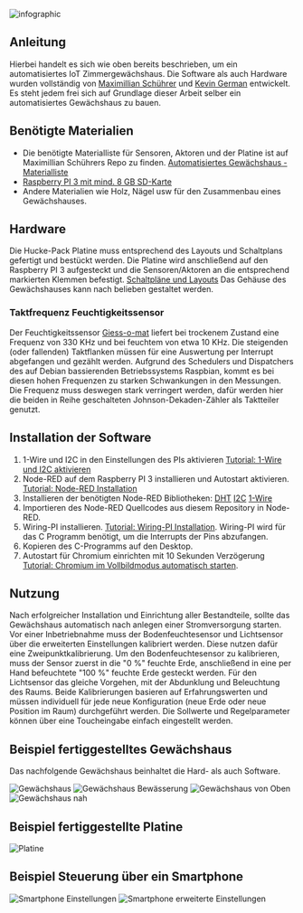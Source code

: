 ![infographic](infographic.png "infographic")

Anleitung
---------------------
Hierbei handelt es sich wie oben bereits beschrieben, um ein automatisiertes IoT Zimmergewächshaus.
Die Software als auch Hardware wurden vollständig von [Maximillian Schührer](https://github.com/prisherious/) und [Kevin German](https://github.com/Kevger) entwickelt.
Es steht jedem frei sich auf Grundlage dieser Arbeit selber ein automatisiertes Gewächshaus zu bauen.

Benötigte Materialien
---------------------
- Die benötigte Materialliste für Sensoren, Aktoren und der Platine ist auf Maximillian Schührers Repo zu finden. [Automatisiertes Gewächshaus - Materialliste](https://github.com/prisherious/Gewaechshaus/blob/master/Parts "Materialliste")
- [Raspberry PI 3 mit mind. 8 GB SD-Karte](https://www.raspberrypi.org/products/raspberry-pi-3-model-b/ "Raspberry PI 3")
- Andere Materialien wie Holz, Nägel usw für den Zusammenbau eines Gewächshauses.

Hardware
-------------------
Die Hucke-Pack Platine muss entsprechend des Layouts und Schaltplans gefertigt und bestückt werden.
Die Platine wird anschließend auf den Raspberry PI 3 aufgesteckt und die Sensoren/Aktoren an die entsprechend markierten Klemmen befestigt.
[Schaltpläne und Layouts](https://github.com/prisherious/Gewaechshaus "Schaltpläne und Layouts")
Das Gehäuse des Gewächshauses kann nach belieben gestaltet werden. 

### Taktfrequenz Feuchtigkeitssensor
Der Feuchtigkeitssensor [Giess-o-mat](https://www.ramser-elektro.at/shop/bausaetze-und-platinen/giesomat-kapazitiver-bodenfeuchtesensor-erdfeuchtesensor-mit-beschichtung/ "Giess-o-mat") liefert bei trockenem Zustand eine Frequenz von 330 KHz und bei feuchtem von etwa 10 KHz. Die steigenden (oder fallenden) Taktflanken müssen für eine Auswertung per Interrupt abgefangen und gezählt werden. Aufgrund des Schedulers und Dispatchers des auf Debian bassierenden Betriebssystems Raspbian, kommt es bei diesen hohen Frequenzen zu starken Schwankungen in den Messungen. Die Frequenz muss deswegen stark verringert werden, dafür werden hier die beiden in Reihe geschalteten Johnson-Dekaden-Zähler als Taktteiler genutzt.

Installation der Software
-------------------
1) 1-Wire und I2C in den Einstellungen des PIs aktivieren [Tutorial: 1-Wire und I2C aktivieren](https://www.raspberrypi-spy.co.uk/2018/02/enable-1-wire-interface-raspberry-pi/ "1-Wire und I2C aktivieren")
2) Node-RED auf dem Raspberry PI 3 installieren und Autostart aktivieren. [Tutorial: Node-RED Installation](https://nodered.org/docs/hardware/raspberrypi "Node-RED Installation") 
3) Installieren der benötigten Node-RED Bibliotheken: 
[DHT](https://flows.nodered.org/node/node-red-contrib-dht-sensor "Node-RED DHT")
[I2C](https://flows.nodered.org/node/node-red-contrib-i2c "I2C")
[1-Wire](https://flows.nodered.org/node/node-red-contrib-1wire "1-Wire")
4) Importieren des Node-RED Quellcodes aus diesem Repository in Node-RED.
5) Wiring-PI installieren. [Tutorial: Wiring-PI Installation](https://projects.drogon.net/raspberry-pi/wiringpi/download-and-install/ "Wiring-PI"). Wiring-PI wird für das C Programm benötigt, um die Interrupts der Pins abzufangen.
6) Kopieren des C-Programms auf den Desktop.
7) Autostart für Chromium einrichten mit 10 Sekunden Verzögerung [Tutorial: Chromium im Vollbildmodus automatisch starten](https://projects.drogon.net/raspberry-pi/wiringpi/download-and-install/ "Wiring-PI").

Nutzung
---------------------
Nach erfolgreicher Installation und Einrichtung aller Bestandteile, sollte das Gewächshaus automatisch nach anlegen einer Stromversorgung starten.
Vor einer Inbetriebnahme muss der Bodenfeuchtesensor und Lichtsensor über die erweiterten Einstellungen kalibriert werden. Diese nutzen dafür eine Zweipunktkalibrierung. Um den Bodenfeuchtesensor zu kalibrieren, muss der Sensor zuerst in die "0 %" feuchte Erde, anschließend in eine per Hand befeuchtete "100 %" feuchte Erde gesteckt werden. 
Für den Lichtsensor das gleiche Vorgehen, mit der Abdunklung und Beleuchtung des Raums.
Beide Kalibrierungen basieren auf Erfahrungswerten und müssen individuell für jede neue Konfiguration (neue Erde oder neue Position im Raum) durchgeführt werden.
Die Sollwerte und Regelparameter können über eine Toucheingabe einfach eingestellt werden.


Beispiel fertiggestelltes Gewächshaus
---------------------
Das nachfolgende Gewächshaus beinhaltet die Hard- als auch Software. 

![Gewächshaus](Bilder/IMG-20170617-WA0044.jpg "Gewächshaus")
![Gewächshaus Bewässerung](Bilder/IMG-20170617-WA0032.jpg "Gewächshaus Bewässerung")
![Gewächshaus von Oben](Bilder/IMG-20170617-WA0030.jpg "Gewächshaus von Oben")
![Gewächshaus nah](Bilder/IMG-20170617-WA0028.jpg "Gewächshaus nah")

Beispiel fertiggestellte Platine
---------------------
![Platine](Bilder/Platine.jpg "Platine")

Beispiel Steuerung über ein Smartphone 
---------------------

![Smartphone Einstellungen](Bilder/Smartphone1.jpg "Smartphone Einstellungen")
![Smartphone erweiterte Einstellungen](Bilder/Smartphone2.jpg "Smartphone erweiterte Einstellungen")

